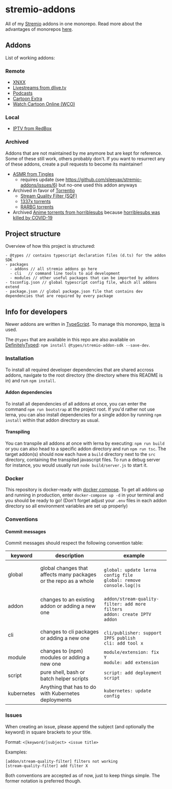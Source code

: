 # stremio-addons
All of my [Stremio](https://www.stremio.com/) addons in one monorepo. Read more about the advantages of monorepos [here](https://danluu.com/monorepo/).

## Addons
List of working addons:

### Remote
* [XNXX](packages/addons/xnxx)
* [Livestreams from dlive.tv](packages/addons/dlive)
* [Podcasts](packages/addons/podcasts)
* [Cartoon Extra](packages/addons/cartoonextra)
* [Watch Cartoon Online (WCO)](packages/addons/watchcartoononline)

### Local
* [IPTV from RedBox](packages/addons/redbox-tv)

### Archived
Addons that are not maintained by me anymore but are kept for reference. Some of these still work, others probably don't. If you want to resurrect any of these addons, create a pull requests to become its maintainer!
* [ASMR from Tingles](packages/addons/asmr-from-tingles)
  * requires update (see https://github.com/sleeyax/stremio-addons/issues/6) but no-one used this addon anyways
* Archived in favor of [Torrentio](https://github.com/TheBeastLT/torrentio-scraper/tree/master/addon)
  * [Stream Quality Filter (SQF)](packages/addons/stream-quality-filter)
  * [1337x torrents](packages/addons/1337x-torrents)
  * [RARBG torrents](packages/addons/rarbg-torrents)
* Archived [Anime torrents from horriblesubs](packages/addons/horriblesubs) because [horriblesubs was killed by COVID-19](https://www.twitlonger.com/show/n_1sre2m4)


## Project structure
Overview of how this project is structured:
```
- @types // contains typescript declaration files (d.ts) for the addon SDK
- packages
  - addons // all stremio addons go here
  - cli   // command line tools to aid development
  - modules // other useful packages that can be imported by addons
- tsconfig.json // global typescript config file, which all addons extend
- package.json // global package.json file that contains dev dependencies that are required by every package
```

## Info for developers
Newer addons are written in [TypeScript](https://www.typescriptlang.org/). To manage this monorepo, [lerna](https://lerna.js.org/) is used.

The `@types` that are available in this repo are also available on [DefinitelyTyped](https://github.com/DefinitelyTyped/DefinitelyTyped): `npm install @types/stremio-addon-sdk --save-dev`. 

### Installation
To install all required developer dependencies that are shared accross addons, navigate to the root directory (the directory where this README is in) and run `npm install`. 

#### Addon dependencies
To install all dependencies of all addons at once, you can enter the command `npm run bootstrap` at the project root. If you'd rather not use lerna, you can also install dependencies for a single addon by running `npm install` within that addon directory as usual.

#### Transpiling
You can transpile all addons at once with lerna by executing: `npm run build` or you can also head to a specific addon directory and run `npm run tsc`.
The target addon(s) should now each have a `build` directory next to the `src` directory, containing the transpiled javascript files. To run a debug server for instance, you would usually run `node build/server.js` to start it. 

### Docker
This repository is docker-ready with [docker compose](https://docs.docker.com/compose/). To get all addons up and running in production, enter `docker-compose up -d` in your terminal and you should be ready to go! (Don't forget adjust your `.env` files in each addon directory so all environment variables are set up properly)

### Conventions
#### Commit messages
Commit messages should respect the following convention table:

| keyword | description                                                      | example                                                                           |
|---------|------------------------------------------------------------------|-----------------------------------------------------------------------------------|
| global  | global changes that affects many packages or the repo as a whole | <br>`global: update lerna config file`<br>`global: remove console.log()s`         |
| addon   | changes to an existing addon or adding a new one                 | <br>`addon/stream-quality-filter: add more filters`<br>`addon: create IPTV addon` |
| cli     | changes to cli packages or adding a new one                      | <br>`cli/publisher: support IPFS publish`<br>`cli: add tool x`                    |
| module  | changes to (npm) modules or adding a new one                     | `module/extension: fix Y`<br>`module: add extension`                              |
| script  | pure shell, bash or batch helper scripts                         | `script: add deployment script`                                                   |
| kubernetes | Anything that has to do with Kubernetes deployments           | `kubernetes: update config`                                                   |

### Issues
When creating an issue, please append the subject (and optionally the keyword) in square brackets to your title.

Format: `<[keyword/]subject> <issue title>`

Examples:

`[addon/stream-quality-filter] filters not working`
<br>
`[stream-quality-filter] add filter X`

Both conventions are accepted as of now, just to keep things simple. The former notation is preferred though.
